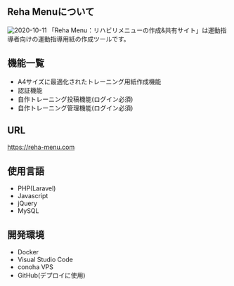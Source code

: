## Reha Menuについて
![2020-10-11](https://user-images.githubusercontent.com/30212367/95675938-c8483300-0bf5-11eb-9f11-81a1b3124af9.png)
「Reha Menu：リハビリメニューの作成&共有サイト」は運動指導者向けの運動指導用紙の作成ツールです。

## 機能一覧
* A4サイズに最適化されたトレーニング用紙作成機能
* 認証機能
* 自作トレーニング投稿機能(ログイン必須)
* 自作トレーニング管理機能(ログイン必須)

## URL
<https://reha-menu.com>

## 使用言語
* PHP(Laravel)
* Javascript
* jQuery
* MySQL

## 開発環境
* Docker
* Visual Studio Code
* conoha VPS
* GitHub(デプロイに使用)